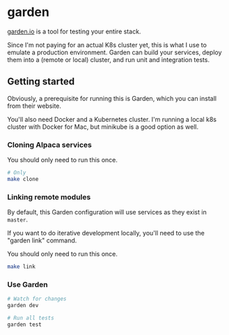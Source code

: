 # garden

[garden.io](https://garden.io/) is a tool for testing your entire stack.

Since I'm not paying for an actual K8s cluster yet, this is what I use 
to emulate a production environment. Garden can build your services, 
deploy them into a (remote or local) cluster, and run unit and 
integration tests.

## Getting started
Obviously, a prerequisite for running this is Garden, which you can 
install from their website.

You'll also need Docker and a Kubernetes cluster. I'm running a local k8s 
cluster with Docker for Mac, but minikube is a good option as well.

### Cloning Alpaca services
You should only need to run this once.
```bash
# Only 
make clone
```

### Linking remote modules
By default, this Garden configuration will use services as they exist in `master`.

If you want to do iterative development locally, you'll need to use the "garden link" command.

You should only need to run this once.
```bash
make link
```

### Use Garden
```bash
# Watch for changes
garden dev

# Run all tests
garden test
```